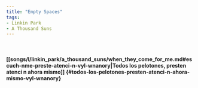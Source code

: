 ```yaml
---
title: "Empty Spaces"
tags:
- Linkin Park
- A Thousand Suns
---
```

&nbsp;
#### [[songs/l/linkin_park/a_thousand_suns/when_they_come_for_me.md#escuch-nme-preste-atenci-n-vyl-wnanory|Todos los pelotones, presten atenci n ahora mismo]] {#todos-los-pelotones-presten-atenci-n-ahora-mismo-vyl-wnanory}
